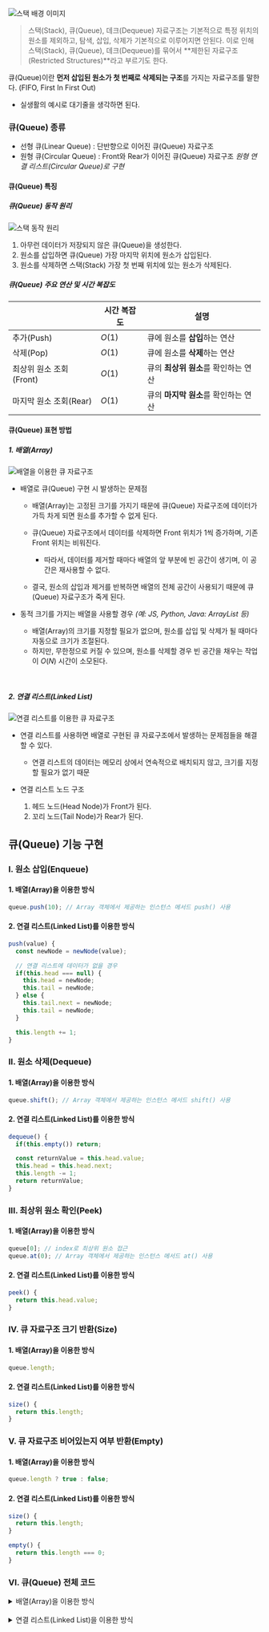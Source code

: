 ![스택 배경 이미지](/assets/images/data_structor/queue/queue_thumbnail.webp)

> 스택(Stack), 큐(Queue), 데크(Dequeue) 자료구조는 기본적으로 특정 위치의 원소를 제외하고, 탐색, 삽입, 삭제가 기본적으로 이루어지면 안된다. 이로 인해 스택(Stack), 큐(Queue), 데크(Dequeue)를 묶어서 **제한된 자료구조(Restricted Structures)**라고 부르기도 한다.

큐(Queue)이란 **먼저 삽입된 원소가 첫 번째로 삭제되는 구조**를 가지는 자료구조를 말한다. (FIFO, First In First Out)

- 실생활의 예시로 대기줄을 생각하면 된다.

### 큐(Queue) 종류

- 선형 큐(Linear Queue) : 단반향으로 이어진 큐(Queue) 자료구조
- 원형 큐(Circular Queue) : Front와 Rear가 이어진 큐(Queue) 자료구조 _원형 연결 리스트(Circular Queue)로 구현_

#### 큐(Queue) 특징

##### 큐(Queue) 동작 원리

![스택 동작 원리](/assets/images/data_structor/queue/queue_thumbnail.webp)

1. 아무런 데이터가 저장되지 않은 큐(Queue)을 생성한다.
2. 원소를 삽입하면 큐(Queue) 가장 마지막 위치에 원소가 삽입된다.
3. 원소를 삭제하면 스택(Stack) 가장 첫 번째 위치에 있는 원소가 삭제된다.

##### 큐(Queue) 주요 연산 및 시간 복잡도

|                         | 시간 복잡도 | 설명                                 |
| ----------------------- | ----------- | ------------------------------------ |
| 추가(Push)              | $O(1)$      | 큐에 원소를 **삽입**하는 연산        |
| 삭제(Pop)               | $O(1)$      | 큐에 원소를 **삭제**하는 연산        |
| 최상위 원소 조회(Front) | $O(1)$      | 큐의 **최상위 원소**를 확인하는 연산 |
| 마지막 원소 조회(Rear)  | $O(1)$      | 큐의 **마지막 원소**를 확인하는 연산 |

#### 큐(Queue) 표현 방법

##### 1. 배열(Array)

![배열을 이용한 큐 자료구조](/assets/images/data_structor/queue/queue_array.webp)

- 배열로 큐(Queue) 구현 시 발생하는 문제점

  - 배열(Array)는 고정된 크기를 가지기 때문에 큐(Queue) 자료구조에 데이터가 가득 차게 되면 원소를 추가할 수 없게 된다.
  - 큐(Queue) 자료구조에서 데이터를 삭제하면 Front 위치가 1씩 증가하며, 기존 Front 위치는 비워진다.

    - 따라서, 데이터를 제거할 때마다 배열의 앞 부분에 빈 공간이 생기며, 이 공간은 재사용할 수 없다.

  - 결국, 원소의 삽입과 제거를 반복하면 배열의 전체 공간이 사용되기 때문에 큐(Queue) 자료구조가 죽게 된다.

- 동적 크기를 가지는 배열을 사용할 경우 _(예: JS, Python, Java: ArrayList 등)_
  - 배열(Array)의 크기를 지정할 필요가 없으며, 원소를 삽입 및 삭제가 될 때마다 자동으로 크기가 조절된다.
  - 하지만, 무한정으로 커질 수 있으며, 원소를 삭제할 경우 빈 공간을 채우는 작업이 $O(N)$ 시간이 소모된다.

<br />

##### 2. 연결 리스트(Linked List)

![연결 리스트를 이용한 큐 자료구조](/assets/images/data_structor/queue/queue_linked_list.webp)

- 연결 리스트를 사용하면 배열로 구현된 큐 자료구조에서 발생하는 문제점들을 해결할 수 있다.

  - 연결 리스트의 데이터는 메모리 상에서 연속적으로 배치되지 않고, 크기를 지정할 필요가 없기 때문

- 연결 리스트 노드 구조
  1. 헤드 노드(Head Node)가 Front가 된다.
  1. 꼬리 노드(Tail Node)가 Rear가 된다.

## 큐(Queue) 기능 구현

### I. 원소 삽입(Enqueue)

#### 1. 배열(Array)을 이용한 방식

```jsx
queue.push(10); // Array 객체에서 제공하는 인스턴스 메서드 push() 사용
```

#### 2. 연결 리스트(Linked List)를 이용한 방식

```jsx
push(value) {
  const newNode = newNode(value);

  // 연결 리스트에 데이터가 없을 경우
  if(this.head === null) {
    this.head = newNode;
    this.tail = newNode;
  } else {
    this.tail.next = newNode;
    this.tail = newNode;
  }

  this.length += 1;
}
```

### II. 원소 삭제(Dequeue)

#### 1. 배열(Array)을 이용한 방식

```jsx
queue.shift(); // Array 객체에서 제공하는 인스턴스 메서드 shift() 사용
```

#### 2. 연결 리스트(Linked List)를 이용한 방식

```jsx
dequeue() {
  if(this.empty()) return;

  const returnValue = this.head.value;
  this.head = this.head.next;
  this.length -= 1;
  return returnValue;
}
```

### III. 최상위 원소 확인(Peek)

#### 1. 배열(Array)을 이용한 방식

```jsx
queue[0]; // index로 최상위 원소 접근
queue.at(0); // Array 객체에서 제공하는 인스턴스 메서드 at() 사용
```

#### 2. 연결 리스트(Linked List)를 이용한 방식

```jsx
peek() {
  return this.head.value;
}
```

### IV. 큐 자료구조 크기 반환(Size)

#### 1. 배열(Array)을 이용한 방식

```jsx
queue.length;
```

#### 2. 연결 리스트(Linked List)를 이용한 방식

```jsx
size() {
  return this.length;
}
```

### V. 큐 자료구조 비어있는지 여부 반환(Empty)

#### 1. 배열(Array)을 이용한 방식

```jsx
queue.length ? true : false;
```

#### 2. 연결 리스트(Linked List)를 이용한 방식

```jsx
size() {
  return this.length;
}
```

```jsx
empty() {
  return this.length === 0;
}
```

### VI. 큐(Queue) 전체 코드

<details>
<summary>배열(Array)을 이용한 방식</summary>

```jsx
const queue = []; // 큐 생성

// 1. 큐 원소 삽입(Enqueue)
queue.push(1);
queue.push(2);
queue.push(3);
queue.push(4);
queue.push(5);

// 2. 큐 최상위 원소 확인(Front)
console.log(queue[queue.length - 1]);

// 3. 큐 크기 반환(Size)
console.log(queue.lenght);

// 4. 큐 비어있는지 여부 확인(Empty)
queue.length ? console.log(false) : console.log(true);

// 4. 큐 원소 삭제(Dequeue)
console.log("큐(Queue) 원소 삭제 이전:", queue);
const value = queue.pop();
console.log("큐(Queue) 원소 삭제 이후:", queue, "삭제한 원소:", value);
```

</details>

<br />

<details>
<summary>연결 리스트(Linked List)을 이용한 방식</summary>

```jsx
class Node {
  constructor(value) {
    this.value = value;
    this.next = null;
  }
}

class QueueLinkedList {
  constructor() {
    this.front = null;
    this.rear = null;
    this.lenght = 0;
  }

  // 큐 원소 삽입
  enqueue(value) {
    if (this.isEmpty()) return; // 예외 처리

    const newNode = newNode(value); // 새로운 노드 생성

    if (this.front === null) {
      this.front = newNode;
      this.rear = newNode;
    } else {
      this.rear.next = newNode;
      this.rear = newNode;
    }

    this.length += 1;
  }

  // 큐 원소 삭제
  dequeue() {
    if (this.isEmpty()) return;

    const returnValue = this.front.value;
    this.front = this.front.next;
    this.length -= 1;
    return returnValue;
  }

  // 큐 최상위 원소 확인
  peek() {
    return this.front.value;
  }

  // 큐 크기 반환
  size() {
    return this.length;
  }

  // 큐가 비어있는지 여부
  isEmpty() {
    return this.length === 0;
  }
}
```

</details>
